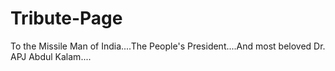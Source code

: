 # Tribute-Page
To the Missile Man of India....The People's President....And most beloved Dr. APJ Abdul Kalam....
